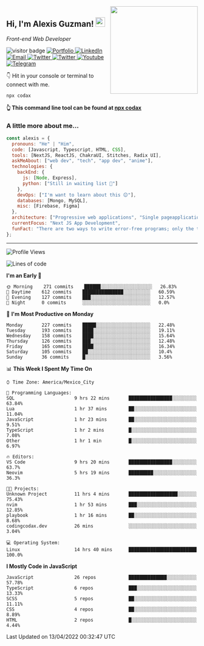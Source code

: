 <img align='right' src="https://media.giphy.com/media/M9gbBd9nbDrOTu1Mqx/giphy.gif" width="230">
<h2>Hi, I'm Alexis Guzman! <img src="https://media.giphy.com/media/hvRJCLFzcasrR4ia7z/giphy.gif" width="25px"></h2>
<p><em>Front-end Web Developer</em></p>

<p>
  <img src="https://visitor-badge.glitch.me/badge?page_id=a12989x.a12989x&left_color=black&right_color=gray" alt="visitor badge"/>
  <a href='https://www.codingcodax.dev/' target='_blank'>
    <img alt='Portfolio' src='https://img.shields.io/badge/Portfolio-black?logo=vercel&style=flat-square'>
  </a>
  <a href='https://linkedin.com/in/codax/' target='_blank'>
    <img alt='LinkedIn' src='https://img.shields.io/badge/LinkedIn-black?logo=LinkedIn&style=flat-square'>
  </a>
  <a href='mailto:codaxtech@gmail.com' target='_blank'>
    <img alt='Email' src='https://img.shields.io/badge/Email-black?logo=Gmail&style=flat-square'>
  </a>
  <a href='https://twitter.com/codingcodax' target='_blank'>
    <img alt='Twitter' src='https://img.shields.io/badge/Twitter-black?logo=Twitter&style=flat-square'>
  </a>
  <a href='https://www.instagram.com/codingcodax/' target='_blank'>
    <img alt='Twitter' src='https://img.shields.io/badge/Instagram-black?logo=Instagram&style=flat-square'>
  </a>
  <a href='https://www.youtube.com/channel/UCMY0GhV1HuX4XdbgalC77VQ' target='_blank'>
    <img alt='Youtube' src='https://img.shields.io/badge/YouTube-black?logo=Youtube&style=flat-square'>
  </a>
  <a href='https://t.me/codingcodax' target='_blank'>
    <img alt='Telegram' src='https://img.shields.io/badge/Telegram-black?logo=Telegram&logoColor=ffffff&style=flat-square'>
  </a>
</p>

👇 Hit in your console or terminal to connect with me.

```bash
npx codax
```
**👆 This command line tool can be found at [npx codax](https://github.com/a12989x/npx-codax)**

<h3>A little more about me...</h3>

```javascript
const alexis = {
  pronouns: "He" | "Him",
  code: [Javascript, Typescript, HTML, CSS],
  tools: [NextJS, ReactJS, ChakraUI, Stitches, Radix UI],
  askMeAbout: ["web dev", "tech", "app dev", "anime"],
  technologies: {
    backEnd: {
      js: [Node, Express],
      python: ["Still in waiting list 🥲"]
    },
    devOps: ["I'm want to learn about this 😊"],
    databases: [Mongo, MySQL],
    misc: [Firebase, Figma]
  },
  architecture: ["Progressive web applications", "Single pageapplications"],
  currentFocus: "Next JS App Development",
  funFact: "There are two ways to write error-free programs; only the third one works"
};
```

---

<!--START_SECTION:waka-->
![Profile Views](http://img.shields.io/badge/Profile%20Views-9-blue)

![Lines of code](https://img.shields.io/badge/From%20Hello%20World%20I%27ve%20Written-1%20Million%20lines%20of%20code-blue)

**I'm an Early 🐤** 

```text
🌞 Morning    271 commits    ██████░░░░░░░░░░░░░░░░░░░   26.83% 
🌆 Daytime    612 commits    ███████████████░░░░░░░░░░   60.59% 
🌃 Evening    127 commits    ███░░░░░░░░░░░░░░░░░░░░░░   12.57% 
🌙 Night      0 commits      ░░░░░░░░░░░░░░░░░░░░░░░░░   0.0%

```
📅 **I'm Most Productive on Monday** 

```text
Monday       227 commits    █████░░░░░░░░░░░░░░░░░░░░   22.48% 
Tuesday      193 commits    ████░░░░░░░░░░░░░░░░░░░░░   19.11% 
Wednesday    158 commits    ████░░░░░░░░░░░░░░░░░░░░░   15.64% 
Thursday     126 commits    ███░░░░░░░░░░░░░░░░░░░░░░   12.48% 
Friday       165 commits    ████░░░░░░░░░░░░░░░░░░░░░   16.34% 
Saturday     105 commits    ██░░░░░░░░░░░░░░░░░░░░░░░   10.4% 
Sunday       36 commits     █░░░░░░░░░░░░░░░░░░░░░░░░   3.56%

```


📊 **This Week I Spent My Time On** 

```text
⌚︎ Time Zone: America/Mexico_City

💬 Programming Languages: 
SQL                      9 hrs 22 mins       ████████████████░░░░░░░░░   63.84% 
Lua                      1 hr 37 mins        ██░░░░░░░░░░░░░░░░░░░░░░░   11.04% 
JavaScript               1 hr 23 mins        ██░░░░░░░░░░░░░░░░░░░░░░░   9.51% 
TypeScript               1 hr 2 mins         █░░░░░░░░░░░░░░░░░░░░░░░░   7.08% 
Other                    1 hr 1 min          █░░░░░░░░░░░░░░░░░░░░░░░░   6.97%

🔥 Editors: 
VS Code                  9 hrs 20 mins       ████████████████░░░░░░░░░   63.7% 
Neovim                   5 hrs 19 mins       █████████░░░░░░░░░░░░░░░░   36.3%

🐱‍💻 Projects: 
Unknown Project          11 hrs 4 mins       ██████████████████░░░░░░░   75.43% 
nvim                     1 hr 53 mins        ███░░░░░░░░░░░░░░░░░░░░░░   12.85% 
playbook                 1 hr 16 mins        ██░░░░░░░░░░░░░░░░░░░░░░░   8.68% 
codingcodax.dev          26 mins             ░░░░░░░░░░░░░░░░░░░░░░░░░   3.04%

💻 Operating System: 
Linux                    14 hrs 40 mins      █████████████████████████   100.0%

```

**I Mostly Code in JavaScript** 

```text
JavaScript               26 repos            ██████████████░░░░░░░░░░░   57.78% 
TypeScript               6 repos             ███░░░░░░░░░░░░░░░░░░░░░░   13.33% 
SCSS                     5 repos             ██░░░░░░░░░░░░░░░░░░░░░░░   11.11% 
CSS                      4 repos             ██░░░░░░░░░░░░░░░░░░░░░░░   8.89% 
HTML                     2 repos             █░░░░░░░░░░░░░░░░░░░░░░░░   4.44%

```



 Last Updated on 13/04/2022 00:32:47 UTC
<!--END_SECTION:waka-->
